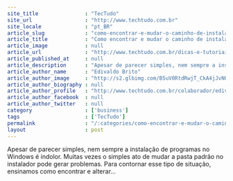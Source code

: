 ```yaml
---
site_title               : "TecTudo"
site_url                 : "http://www.techtudo.com.br"
site_locale              : "pt_BR"
article_slug             : "como-encontrar-e-mudar-o-caminho-de-instalacao-de-programas-no-pc"
article_title            : "Como encontrar e mudar o caminho de instalação de programas no PC"
article_image            : null
article_url              : "http://www.techtudo.com.br/dicas-e-tutoriais/noticia/2014/05/como-encontrar-e-mudar-o-caminho-de-instalacao-de-programas-no-pc.html"
article_published_at     : null
article_description      : "Apesar de parecer simples, nem sempre a instalação de programas no Windows é indolor. Muitas vezes o simples ato de mudar a pasta padrão no instalador pode gerar problemas. Para contornar esse tipo de situação, ensinamos como encontrar e alterar..."
article_author_name      : "Edivaldo Brito"
article_author_image     : "http://s2.glbimg.com/B5uV0RtdRwjT_CkA4jJvNOc1NOw=/30x30/s2.glbimg.com/mQLLFYWbU8CNHyiR2LPsG_t-lh8=/0x0:1018x1018/140x140/s.glbimg.com/po/tt2/f/original/2014/02/16/techtudo01.png"
article_author_biography : null
article_author_profile   : "http://www.techtudo.com.br/colaborador/edivaldo-brito.html"
article_author_facebook  : null
article_author_twitter   : null
category                 : ['business']
tags                     : ['TecTudo']
permalink                : "/:categories/como-encontrar-e-mudar-o-caminho-de-instalacao-de-programas-no-pc/"
layout                   : post
---
```


Apesar de parecer simples, nem sempre a instalação de programas no Windows é indolor. Muitas vezes o simples ato de mudar a pasta padrão no instalador pode gerar problemas. Para contornar esse tipo de situação, ensinamos como encontrar e alterar...
